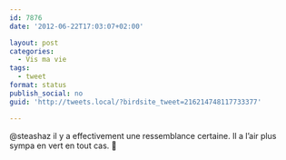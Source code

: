 ```yaml
---
id: 7876
date: '2012-06-22T17:03:07+02:00'

layout: post
categories:
  - Vis ma vie
tags:
  - tweet
format: status
publish_social: no
guid: 'http://tweets.local/?birdsite_tweet=216214748117733377'

---
```


@steashaz il y a effectivement une ressemblance certaine. Il a l’air plus sympa en vert en tout cas. 🙂